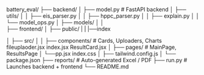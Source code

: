 battery_eval/
├── backend/
│   ├── model.py                # FastAPI backend
│   ├── utils/
│   │   ├── eis_parser.py
│   │   ├── hppc_parser.py
│   │   ├── explain.py
│   │   └── model_ops.py
│   ├── models/
│   │  
├── frontend/
│   ├── public/
|   |   |──index

│   ├── src/
│   │   ├── components/        # Cards, Uploaders, Charts
            fileuplaoder.jsx
            index.jsx
            ResultCard.jsx
│   ├── pages/             # MainPage, ResultsPage
│   └──pp.jsx
    index.css
│   ├── tailwind.config.js
│   └── package.json
├── reports/                  # Auto-generated Excel / PDF
├── run.py                    # Launches backend + frontend
└── README.md
